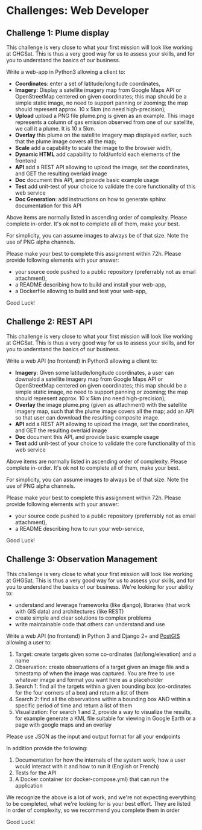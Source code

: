 # Challenges: Web Developer

## Challenge 1: Plume display

This challenge is very close to what your first mission will look like working at GHGSat. This is thus a very good way for us to assess your skills, and for you to understand the basics of our business.

Write a web-app in Python3 allowing a client to:

* **Coordinates**: enter a set of latitude/longitude coordinates,
* **Imagery**: Display a satellite imagery map from Google Maps API or OpenStreetMap centered on given coordinates; this map should be a simple static image, no need to support panning or zooming; the map should represent approx. 10 x 5km (no need high-precision);
* **Upload** upload a PNG file plume.png is given as an example. This image represents a column of gas emission observed from one of our satellite, we call it a plume. It is 10 x 5km.
* **Overlay** this plume on the satellite imagery map displayed earlier, such that the 
plume image covers all the map;
* **Scale** add a capability to scale the image to the browser width,
* **Dynamic HTML** add capability to fold/unfold each elements of the frontend
* **API** add a REST API allowing to upload the image, set the coordinates, and GET the resulting overlaid image
* **Doc** document this API, and provide basic example usage
* **Test** add unit-test of your choice to validate the core functionality of this web service
* **Doc Generation**: add instructions on how to generate sphinx documentation for this API

Above items are normally listed in ascending order of complexity. Please complete in-order. It's ok not to complete all of them, make your best.

For simplicity, you can assume images to always be of that size. Note the use of PNG alpha channels.

Please make your best to complete this assignment within 72h. Please provide following elements with your answer:
* your source code pushed to a public repository (preferrably not as email attachment),
* a README describing how to build and install your web-app,
* a Dockerfile allowing to build and test your web-app,

Good Luck!

## Challenge 2: REST API

This challenge is very close to what your first mission will look like working at GHGSat. This is thus a very good way for us to assess your skills, and for you to understand the basics of our business.

Write a web API (no frontend) in Python3 allowing a client to:

* **Imagery**: Given some latitude/longitude coordinates, a user can downalod a satellite imagery map from Google Maps API or OpenStreetMap centered on given coordinates; this map should be a simple static image, no need to support panning or zooming; the map should represent approx. 10 x 5km (no need high-precision);
* **Overlay** the image plume.png (given as attachment) with the satellite imagery map, such that the plume image covers all the map; add an API so that user can download the resulting composite image.
* **API** add a REST API allowing to upload the image, set the coordinates, and GET the resulting overlaid image
* **Doc** document this API, and provide basic example usage
* **Test** add unit-test of your choice to validate the core functionality of this web service

Above items are normally listed in ascending order of complexity. Please complete in-order. It's ok not to complete all of them, make your best.

For simplicity, you can assume images to always be of that size. Note the use of PNG alpha channels.

Please make your best to complete this assignment within 72h. Please provide following elements with your answer:
* your source code pushed to a public repository (preferrably not as email attachment),
* a README describing how to run your web-service,

Good Luck!

## Challenge 3: Observation Management

This challenge is very close to what your first mission will look like working at GHGSat. This is thus a very good way for us to assess your skills, and for you to understand the basics of our business. We're looking for your ability to:

 - understand and leverage frameworks (like django), libraries (that work with GIS data) and architectures (like REST)
 - create simple and clear solutions to complex problems
 - write maintainable code that others can understand and use


Write a web API (no frontend) in Python 3 and Django 2+ and [PostGIS](https://postgis.net/) allowing a user to:

 1. Target: create targets given some co-ordinates (lat/long/elevation) and a name
 2. Observation: create observations of a target given an image file and a timestamp of when the image was captured. You are free to use whatever image and format you want here as a placeholder
 3. Search 1: find all the targets within a given bounding box (co-ordinates for the four corners of a box) and return a list of them
 4. Search 2: find all the observations within a bounding box AND within a specific period of time and return a list of them
 5. Visualization: For search 1 and 2, provide a way to visualize the results, for example generate a KML file suitable for viewing in Google Earth or a page with google maps and an overlay
 
 Please use JSON as the input and output format for all your endpoints

In addition provide the following:

 1. Documentation for how the internals of the system work, how a user would interact with it and how to run it (English or French)
 2. Tests for the API
 3. A Docker container (or docker-compose.yml) that can run the application

We recognize the above is a lot of work, and we're not expecting everything to be completed, what we're looking for is your best effort. They are listed in order of complexity, so we recommend you complete them in order

Good Luck!
